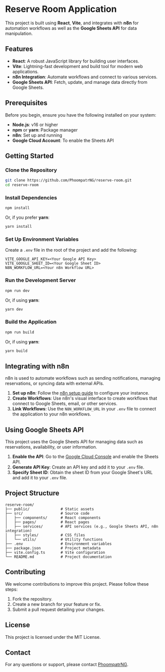 # Reserve Room Application

This project is built using **React**, **Vite**, and integrates with **n8n** for automation workflows as well as the **Google Sheets API** for data manipulation.

## Features

- **React**: A robust JavaScript library for building user interfaces.
- **Vite**: Lightning-fast development and build tool for modern web applications.
- **n8n Integration**: Automate workflows and connect to various services.
- **Google Sheets API**: Fetch, update, and manage data directly from Google Sheets.

## Prerequisites

Before you begin, ensure you have the following installed on your system:

- **Node.js**: v16 or higher
- **npm** or **yarn**: Package manager
- **n8n**: Set up and running
- **Google Cloud Account**: To enable the Sheets API

## Getting Started

### Clone the Repository

```bash
git clone https://github.com/PhoompatrNG/reserve-room.git
cd reserve-room
```

### Install Dependencies

```bash
npm install
```

Or, if you prefer **yarn**:

```bash
yarn install
```

### Set Up Environment Variables

Create a `.env` file in the root of the project and add the following:

```env
VITE_GOOGLE_API_KEY=<Your Google API Key>
VITE_GOOGLE_SHEET_ID=<Your Google Sheet ID>
N8N_WORKFLOW_URL=<Your n8n Workflow URL>
```

### Run the Development Server

```bash
npm run dev
```

Or, if using **yarn**:

```bash
yarn dev
```

### Build the Application

```bash
npm run build
```

Or, if using **yarn**:

```bash
yarn build
```

## Integrating with n8n

n8n is used to automate workflows such as sending notifications, managing reservations, or syncing data with external APIs.

1. **Set up n8n**: Follow the [n8n setup guide](https://docs.n8n.io/) to configure your instance.
2. **Create Workflows**: Use n8n's visual interface to create workflows that connect to Google Sheets, email, or other services.
3. **Link Workflows**: Use the `N8N_WORKFLOW_URL` in your `.env` file to connect the application to your n8n workflows.

## Using Google Sheets API

This project uses the Google Sheets API for managing data such as reservations, availability, or user information.

1. **Enable the API**: Go to the [Google Cloud Console](https://console.cloud.google.com/) and enable the Sheets API.
2. **Generate API Key**: Create an API key and add it to your `.env` file.
3. **Specify Sheet ID**: Obtain the sheet ID from your Google Sheet's URL and add it to your `.env` file.

## Project Structure

```
reserve-room/
├── public/              # Static assets
├── src/                 # Source code
│   ├── components/      # React components
│   ├── pages/           # React pages
│   ├── services/        # API services (e.g., Google Sheets API, n8n integration)
│   ├── styles/          # CSS files
│   └── utils/           # Utility functions
├── .env                 # Environment variables
├── package.json         # Project metadata
├── vite.config.ts       # Vite configuration
└── README.md            # Project documentation
```

## Contributing

We welcome contributions to improve this project. Please follow these steps:

1. Fork the repository.
2. Create a new branch for your feature or fix.
3. Submit a pull request detailing your changes.

## License

This project is licensed under the MIT License.

## Contact

For any questions or support, please contact [PhoompatrNG](https://github.com/PhoompatrNG).
